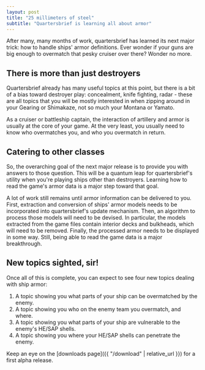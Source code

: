 ```yaml
---
layout: post
title: "25 millimeters of steel"
subtitle: "Quartersbrief is learning all about armor"
---
```

After many, many months of work, quartersbrief has learned its next major trick: how to handle ships' armor definitions. Ever wonder if your guns are big enough to overmatch that pesky cruiser over there? Wonder no more.

## There is more than just destroyers

Quartersbrief already has many useful topics at this point, but there is a bit of a bias toward destroyer play: concealment, knife fighting, radar - these are all topics that you will be mostly interested in when zipping around in your Gearing or Shimakaze, not so much your Montana or Yamato. 

As a cruiser or battleship captain, the interaction of artillery and armor is usually at the core of your game. At the very least, you usually need to know who overmatches you, and who you overmatch in return. 

## Catering to other classes

So, the overarching goal of the next major release is to provide you with answers to those question. This will be a quantum leap for quartersbrief's utility when you're playing ships other than destroyers. Learning how to read the game's armor data is a major step toward that goal. 

A lot of work still remains until armor information can be delivered to you. First, extraction and conversion of ships' armor models needs to be incorporated into quartersbrief's update mechanism. Then, an algorithm to process those models will need to be devised. In particular, the models extracted from the game files contain interior decks and bulkheads, which will need to be removed. Finally, the processed armor needs to be displayed in some way. Still, being able to read the game data is a major breakthrough.

## New topics sighted, sir!

Once all of this is complete, you can expect to see four new topics dealing with ship armor:

1. A topic showing you what parts of your ship can be overmatched by the enemy.
2. A topic showing you who on the enemy team you overmatch, and where.
3. A topic showing you what parts of your ship are vulnerable to the enemy's HE/SAP shells.
4. A topic showing you where your HE/SAP shells can penetrate the enemy.

Keep an eye on the [downloads page]({{ "/download" | relative_url }}) for a first alpha release.

